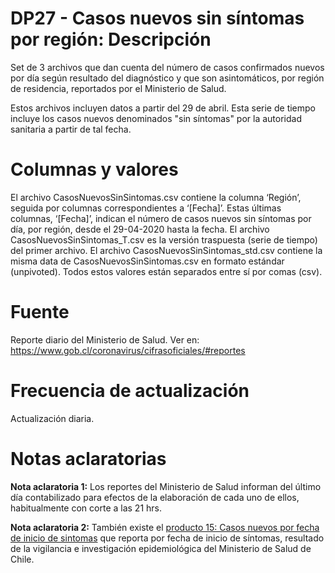 # DP27 - Casos nuevos sin síntomas por región: Descripción
Set de 3 archivos que dan cuenta del número de casos confirmados nuevos por día según resultado del diagnóstico y que son asintomáticos, por región de residencia, reportados por el Ministerio de Salud.

Estos archivos incluyen datos a partir del 29 de abril. Esta serie de tiempo incluye los casos nuevos denominados "sin síntomas" por la autoridad sanitaria a partir de tal fecha. 

# Columnas y valores
El archivo CasosNuevosSinSintomas.csv contiene la columna ‘Región’, seguida por columnas correspondientes a ‘[Fecha]’. Estas últimas columnas, ‘[Fecha]’, indican el número de casos nuevos sin síntomas por día, por región, desde el 29-04-2020 hasta la fecha. El archivo CasosNuevosSinSintomas_T.csv es la versión traspuesta (serie de tiempo) del primer archivo. El archivo CasosNuevosSinSintomas_std.csv contiene la misma data de CasosNuevosSinSintomas.csv en formato estándar (unpivoted). Todos estos valores están separados entre sí por comas (csv).

# Fuente
Reporte diario del Ministerio de Salud. Ver en:
https://www.gob.cl/coronavirus/cifrasoficiales/#reportes

# Frecuencia de actualización
Actualización diaria.

# Notas aclaratorias

**Nota aclaratoria 1:** Los reportes del Ministerio de Salud informan del último día contabilizado para efectos de la elaboración de cada uno de ellos, habitualmente con corte a las 21 hrs.

**Nota aclaratoria 2:** También existe el [producto 15: Casos nuevos por fecha de inicio de sintomas](https://github.com/MinCiencia/Datos-COVID19/tree/master/output/producto15) que reporta por fecha de inicio de síntomas, resultado de la vigilancia e investigación epidemiológica del Ministerio de Salud de Chile.
